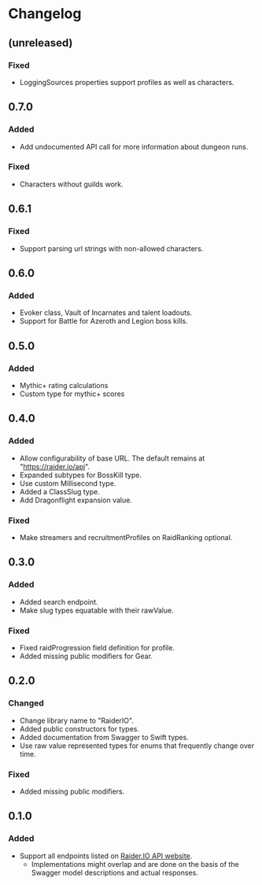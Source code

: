 # Changelog

## (unreleased)

### Fixed

* LoggingSources properties support profiles as well as characters.

## 0.7.0

### Added

* Add undocumented API call for more information about dungeon runs.

### Fixed

* Characters without guilds work.

## 0.6.1

### Fixed

* Support parsing url strings with non-allowed characters.

## 0.6.0

### Added

* Evoker class, Vault of Incarnates and talent loadouts.
* Support for Battle for Azeroth and Legion boss kills.

## 0.5.0

### Added

* Mythic+ rating calculations
* Custom type for mythic+ scores

## 0.4.0 

### Added

* Allow configurability of base URL. The default remains at "https://raider.io/api".
* Expanded subtypes for BossKill type.
* Use custom Millisecond type.
* Added a ClassSlug type.
* Add Dragonflight expansion value.

### Fixed

* Make streamers and recruitmentProfiles on RaidRanking optional.

## 0.3.0 

### Added

* Added search endpoint.
* Make slug types equatable with their rawValue.

### Fixed

* Fixed raidProgression field definition for profile.
* Added missing public modifiers for Gear.

## 0.2.0

### Changed

* Change library name to "RaiderIO".
* Added public constructors for types.
* Added documentation from Swagger to Swift types.
* Use raw value represented types for enums that frequently change over time.

### Fixed

* Added missing public modifiers.

## 0.1.0

### Added

* Support all endpoints listed on [Raider.IO API website](https://raider.io/api).
  * Implementations might overlap and are done on the basis of the Swagger model descriptions and actual responses.
